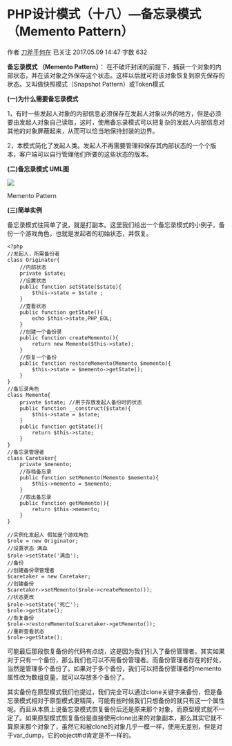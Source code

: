 # PHP设计模式（十八）—备忘录模式（Memento Pattern）

作者  [刀斧手何在][0] 已关注 2017.05.09 14:47  字数 632  

**备忘录模式 （Memento Pattern）**： 在不破坏封闭的前提下，捕获一个对象的内部状态，并在该对象之外保存这个状态。这样以后就可将该对象恢复到原先保存的状态。又叫做快照模式（Snapshot Pattern）或Token模式

**(一)为什么需要备忘录模式**

1，有时一些发起人对象的内部信息必须保存在发起人对象以外的地方，但是必须要由发起人对象自己读取，这时，使用备忘录模式可以把复杂的发起人内部信息对其他的对象屏蔽起来，从而可以恰当地保持封装的边界。

2，本模式简化了发起人类。发起人不再需要管理和保存其内部状态的一个个版本，客户端可以自行管理他们所要的这些状态的版本。

**(二)备忘录模式 UML图**

![][1]



Memento Pattern

**(三)简单实例**

备忘录模式往简单了说，就是打副本。这里我们给出一个备忘录模式的小例子，备份一个游戏角色，也就是发起者的初始状态，并恢复。

    <?php
    //发起人，所需备份者
    class Originator{
        //内部状态
        private $state;
        //设置状态
        public function setState($state){
            $this->state = $state ;
        }
        //查看状态
        public function getState(){
            echo $this->state,PHP_EOL;
        }
        //创建一个备份录
        public function createMemento(){
            return new Memento($this->state);
        }
        //恢复一个备份
        public function restoreMemento(Memento $memento){
            $this->state = $memento->getState();
        }
    }
    //备忘录角色
    class Memento{
        private $state; //用于存放发起人备份时的状态
        public function __construct($state){
            $this->state = $state;
        }
        public function getState(){
            return $this->state;
        }
    }
    //备忘录管理者
    class Caretaker{
        private $menento;
        //存档备忘录
        public function setMemento(Memento $memento){
            $this->memento = $memento;
        }
        //取出备忘录
        public function getMemento(){
            return $this->memento;
        }
    }
    
    //实例化发起人 假如是个游戏角色
    $role = new Originator;
    //设置状态 满血
    $role->setState('满血');
    //备份
    //创建备份录管理者
    $caretaker = new Caretaker;
    //创建备份
    $caretaker->setMemento($role->createMemento());
    //状态更改
    $role->setState('死亡');
    $role->getState();
    //恢复备份
    $role->restoreMemento($caretaker->getMemento());
    //重新查看状态
    $role->getState();

可能最后那段恢复备份的代码有点绕，这是因为我们引入了备份管理者。其实如果对于只有一个备份，那么我们也可以不用备份管理者。而备份管理者存在的好处，当然是管理多个备份了。如果对于多个备份，我们可以把备份管理者的memento属性改为数组变量，就可以存放多个备份了。

其实备份在原型模式我们也提过，我们完全可以通过clone关键字来备份，但是备忘录模式相对于原型模式更精简，可能有些时候我们只想备份的就只有这一个属性呢。而且从本质上说备忘录模式恢复备份后还是原来那个对象，而原型模式就不一定了。如果原型模式恢复备份是直接使用clone出来的对象副本，那么其实它就不算原来那个对象了，虽然它和被clone的对象几乎一模一样，使用无差别，但是对于var_dump，它的object#id肯定是不一样的。

[0]: http://www.jianshu.com/u/29417b7766fe
[1]: http://upload-images.jianshu.io/upload_images/5261067-cf7945e0a408b568.png